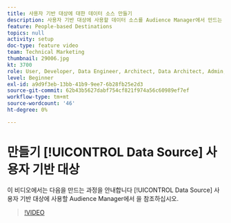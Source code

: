 ```yaml
---
title: 사용자 기반 대상에 대한 데이터 소스 만들기
description: 사용자 기반 대상에 사용할 데이터 소스를 Audience Manager에서 만드는 방법을 알아봅니다.
feature: People-based Destinations
topics: null
activity: setup
doc-type: feature video
team: Technical Marketing
thumbnail: 29006.jpg
kt: 3700
role: User, Developer, Data Engineer, Architect, Data Architect, Admin, Leader
level: Beginner
exl-id: a9d9f3eb-13bb-41b9-9ee7-6b28fb25e2d3
source-git-commit: 62b43b5627dabf754cf821f974a56c60989ef7ef
workflow-type: tm+mt
source-wordcount: '46'
ht-degree: 0%

---
```


# 만들기 [!UICONTROL Data Source] 사용자 기반 대상

이 비디오에서는 다음을 만드는 과정을 안내합니다 [!UICONTROL Data Source] 사용자 기반 대상에 사용할 Audience Manager에서 을 참조하십시오.

>[!VIDEO](https://video.tv.adobe.com/v/29006/?quality=12)
